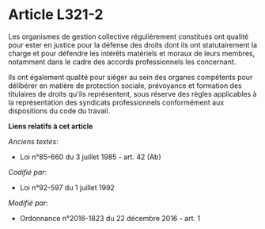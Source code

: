 # Article L321-2

Les organismes de gestion collective régulièrement constitués ont qualité pour ester en justice pour la défense des droits
dont ils ont statutairement la charge et pour défendre les intérêts matériels et moraux de leurs membres, notamment dans le
cadre des accords professionnels les concernant. 

Ils ont également qualité pour siéger au sein des organes compétents pour délibérer en matière de protection sociale,
prévoyance et formation des titulaires de droits qu'ils représentent, sous réserve des règles applicables à la représentation
des syndicats professionnels conformément aux dispositions du code du travail.

**Liens relatifs à cet article**

_Anciens textes_:

  - Loi n°85-660 du 3 juillet 1985 - art. 42 (Ab)

_Codifié par_:

  - Loi n°92-597 du 1 juillet 1992

_Modifié par_:

  - Ordonnance n°2016-1823 du 22 décembre 2016 - art. 1
